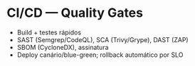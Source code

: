 # CI/CD — Quality Gates

- Build + testes rápidos
- SAST (Semgrep/CodeQL), SCA (Trivy/Grype), DAST (ZAP)
- SBOM (CycloneDX), assinatura
- Deploy canário/blue-green; rollback automático por SLO
